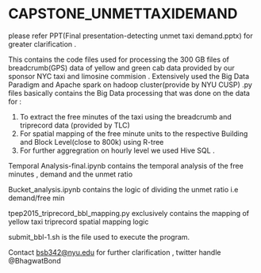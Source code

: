 # CAPSTONE_UNMETTAXIDEMAND
please refer PPT(Final presentation-detecting unmet taxi demand.pptx) for greater clarification .

This contains the code files used for processing the 300 GB files of breadcrumb(GPS) data of yellow and green cab data provided by our sponsor NYC taxi and limosine commision .
Extensively used the Big Data Paradigm and Apache spark on hadoop cluster(provide by NYU CUSP)
.py files basically contains the Big Data processing that was done on the data for :
1. To extract the free minutes of the taxi using the breadcrumb and triprecord data (provided by TLC)
2. For spatial mapping of the free minute units to the respective Building and Block Level(close to 800k) using R-tree
3. For further aggregration on hourly level we used Hive SQL .

Temporal Analysis-final.ipynb contains the temporal analysis of the free minutes , demand and the unmet ratio

Bucket_analysis.ipynb contains the logic of dividing the unmet ratio i.e demand/free min

tpep2015_triprecord_bbl_mapping.py exclusively contains the mapping of yellow taxi triprecord spatial mapping logic

submit_bbl-1.sh is the file used to execute the program.

Contact bsb342@nyu.edu for further clarification , twitter handle @BhagwatBond 
